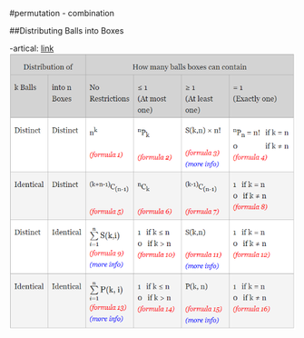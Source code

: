 #permutation - combination

##Distributing Balls into Boxes

-artical: [link](https://www.careerbless.com/aptitude/qa/permutations_combinations_imp7.php)
![Table](./Images/table.PNG)
